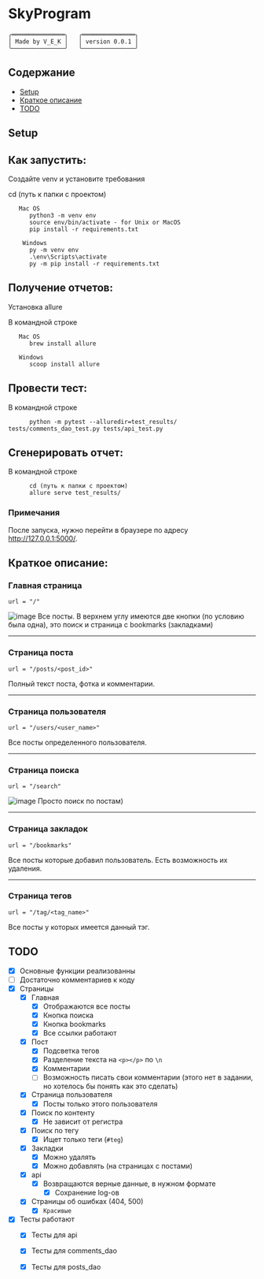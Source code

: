 # SkyProgram
```
╭═══════════════╮   ╭═══════════════╮
│ Made by V_E_K │   │ version 0.0.1 │
╰───────────────╯   ╰───────────────╯
```


## Содержание
* [Setup](#setup)
* [Краткое описание](#description)
* [TODO](#todo)


<a id="setup"></a>
## Setup
## Как запустить:
   Создайте venv и установите требования
   
   cd (путь к папки с проектом)
       
       Mac OS
          python3 -m venv env
          source env/bin/activate - for Unix or MacOS
          pip install -r requirements.txt
  
        Windows
          py -m venv env
          .\env\Scripts\activate
          py -m pip install -r requirements.txt
          
## Получение отчетов: 
   Установка allure 
   
   В командной строке
   
       Mac OS
          brew install allure

       Windows 
          scoop install allure
          
## Провести тест:
   В командной строке
   
          python -m pytest --alluredir=test_results/ tests/comments_dao_test.py tests/api_test.py 
          
## Сгенерировать отчет:
   В командной строке 
   
          cd (путь к папки с проектом)  
          allure serve test_results/          

### Примечания
После запуска, нужно перейти в браузере по адресу <a href="http://127.0.0.1:5000/" target="_blank">http://127.0.0.1:5000/</a>.



<a id="description"></a>
##  Краткое описание:

### Главная страница
`url = "/"`

![image](https://user-images.githubusercontent.com/98303243/169661739-455fd571-7955-417e-8a3c-6bcc3abc2600.png)
Все посты.
В верхнем углу имеются две кнопки (по условию была одна), это поиск и страница с bookmarks (закладками)

---
### Страница поста
`url = "/posts/<post_id>"`

Полный текст поста, фотка и комментарии.

---
### Страница пользователя
`url = "/users/<user_name>"`

Все посты определенного пользователя.

---
### Страница поиска
`url = "/search"`

![image](https://user-images.githubusercontent.com/98303243/169661810-5484fa0b-416b-4493-9929-3570fd13d5fd.png)
Просто поиск по постам)

---
### Страница закладок
`url = "/bookmarks"`

Все посты которые добавил пользователь.
Есть возможность их удаления.

---
### Страница тегов
`url = "/tag/<tag_name>"`

Все посты у которых имеется данный тэг.

<a id="todo"></a>
## TODO
- [x] Основные функции реализованны 
- [ ] Достаточно комментариев к коду
- [x] Страницы
  - [x] Главная
    - [x] Отображаются все посты 
    - [x] Кнопка поиска
    - [x] Кнопка bookmarks
    - [x] Все ссылки работают
  - [x] Пост
    - [x] Подсветка тегов
    - [x] Разделение текста на `<p></p>` по `\n`
    - [x] Комментарии
    - [ ] Возможность писать свои комментарии (этого нет в задании, но хотелось бы понять как это сделать)
  - [x] Страница пользователя
    - [x] Посты только этого пользователя
  - [x] Поиск по контенту
    - [x] Не зависит от регистра
  - [x] Поиск по тегу
    - [x] Ищет только теги (`#teg`)
  - [x] Закладки
    - [x] Можно удалять
    - [x] Можно добавлять (на страницах с постами)
  - [x] api
    - [x] Возвращаются верные данные, в нужном формате
      - [x] Сохранение log-ов
  - [x] Страницы об ошибках (404, 500)
    - [x] `Красивые`
- [x] Тесты работают
  - [x] Тесты для api
  - [x] Тесты для comments_dao
  - [x] Тесты для posts_dao

